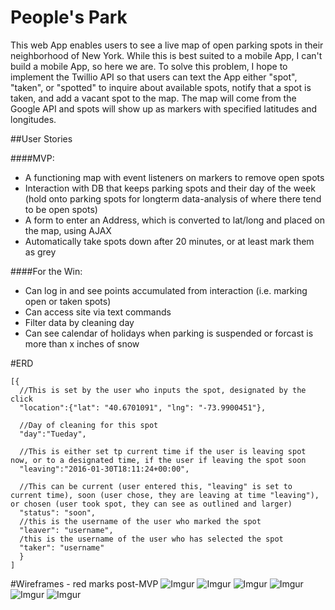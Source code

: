 # People's Park

This web App enables users to see a live map of open parking spots in their neighborhood of New York. While this is best suited to a mobile App, I can't build a mobile App, so here we are. To solve this problem, I hope to implement the Twillio API so that users can text the App either "spot", "taken", or "spotted" to inquire about available spots, notify that a spot is taken, and add a vacant spot to the map. The map will come from the Google API and spots will show up as markers with specified latitudes and longitudes. 

##User Stories

####MVP:
- A functioning map with event listeners on markers to remove open spots
- Interaction with DB that keeps parking spots and their day of the week (hold onto parking spots for longterm data-analysis of where there tend to be open spots)
- A form to enter an Address, which is converted to lat/long and placed on the map, using AJAX
- Automatically take spots down after 20 minutes, or at least mark them as grey

####For the Win:
- Can log in and see points accumulated from interaction (i.e. marking open or taken spots)
- Can access site via text commands
- Filter data by cleaning day
- Can see calendar of holidays when parking is suspended or forcast is more than x inches of snow

#ERD
```
[{ 
  //This is set by the user who inputs the spot, designated by the click
  "location":{"lat": "40.6701091", "lng": "-73.9900451"},
  
  //Day of cleaning for this spot
  "day":"Tueday",
  
  //This is either set tp current time if the user is leaving spot now, or to a designated time, if the user if leaving the spot soon
  "leaving":"2016-01-30T18:11:24+00:00",
  
  //This can be current (user entered this, "leaving" is set to current time), soon (user chose, they are leaving at time "leaving"), or chosen (user took spot, they can see as outlined and larger)
  "status": "soon",
  //this is the username of the user who marked the spot
  "leaver": "username",
  /this is the username of the user who has selected the spot
  "taker": "username"
  }
]
```

#Wireframes - red marks post-MVP
![Imgur](http://i.imgur.com/cM5ewig.jpg)
![Imgur](http://i.imgur.com/POOnZ6p.jpg)
![Imgur](http://i.imgur.com/vbF92qp.jpg)
![Imgur](http://i.imgur.com/ra6S8Ow.jpg)
![Imgur](http://i.imgur.com/uk11VV9.jpg)
![Imgur](http://i.imgur.com/RvRXyMM.jpg)


